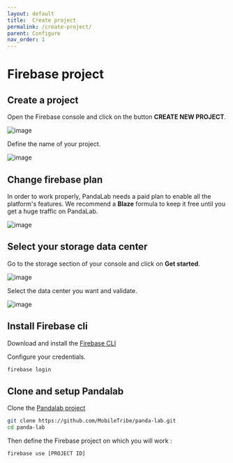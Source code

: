 ```yaml
---
layout: default
title:  Create project
permalink: /create-project/
parent: Configure
nav_order: 1
---
```


# Firebase project

## Create a project
Open the Firebase console and click on the button **CREATE NEW PROJECT**.

![image](../assets/firebase/firebase-create-new-project.png)

Define the name of your project.

![image](../assets/firebase/firebase-create-new-project-name.png)

## Change firebase plan

In order to work properly, PandaLab needs a paid plan to enable all the platform's features. 
We recommend a **Blaze** formula to keep it free until you get a huge traffic on PandaLab.

![image](../assets/firebase/firebase-plan.png)

## Select your storage data center

Go to the storage section of your console and click on **Get started**.

![image](../assets/firebase/firebase-storage.png)

Select the data center you want and validate.

![image](../assets/firebase/firebase-storage-dc.png)

## Install Firebase cli

Download and install the [Firebase CLI](https://firebase.google.com/docs/cli)

Configure your credentials.
```bash
firebase login
```

## Clone and setup Pandalab

Clone the [Pandalab project](https://github.com/MobileTribe/panda-lab) 
```bash
git clone https://github.com/MobileTribe/panda-lab.git
cd panda-lab
```

Then define the Firebase project on which you will work :
```bash
firebase use [PROJECT ID]
```


